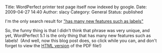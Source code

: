 Title: WordPerfect printer test page itself now indexed by google.
Date: 2009-04-27 14:40
Author: slacy
Category: General
Status: published

I'm the only search result for ["has many new features such as
labels"](http://www.google.com/#hl=en&q=%22has+many+new+features+such+as+labels%22)

So, the funny thing is that I didn't think that phrase was very unique,
and yet, WordPerfect 5.1 is the only thing that has many new features
such as labels!  (And well, now this blog post does, so click while you
can, and don't forget to view the [HTML
version](http://209.85.173.132/search?q=cache:Mr-b6EbuKiwJ:slacy.com/dropbox/wp51_print_test.pdf+%22has+many+new+features+such+as+labels%22&cd=1&hl=en&ct=clnk&gl=us)
of the PDF file!)
